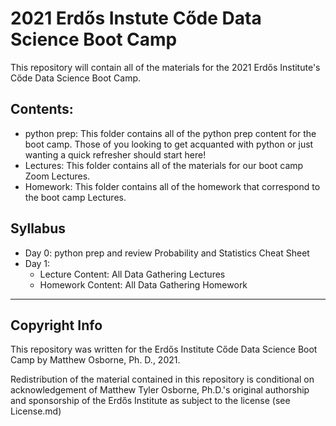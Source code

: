 # 2021 Erd&#337;s Instute C&#337;de Data Science Boot Camp

This repository will contain all of the materials for the 2021 Erd&#337;s Institute's
C&#337;de Data Science Boot Camp.

## Contents:
- python prep: This folder contains all of the python prep content for the boot camp. Those of you looking to get acquanted with python or just wanting a quick refresher should start here!
- Lectures: This folder contains all of the materials for our boot camp Zoom Lectures.
- Homework: This folder contains all of the homework that correspond to the boot camp Lectures.

## Syllabus
- Day 0: python prep and review Probability and Statistics Cheat Sheet
- Day 1: 
	- Lecture Content: All Data Gathering Lectures
	- Homework Content: All Data Gathering Homework


-----------------------------------------------------------
## Copyright Info

This repository was written for the Erd&#337;s Institute C&#337;de Data Science Boot Camp by Matthew Osborne, Ph. D., 2021.

Redistribution of the material contained in this repository is conditional on acknowledgement of Matthew Tyler Osborne, Ph.D.'s original authorship and sponsorship of the Erdős Institute as subject to the license (see License.md)